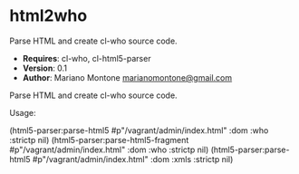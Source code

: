 # html2who

Parse HTML and create cl-who source code.

- **Requires**: cl-who, cl-html5-parser
- **Version**: 0.1
- **Author**: Mariano Montone <marianomontone@gmail.com>


 Parse HTML and create cl-who source code.

 Usage:

(html5-parser:parse-html5 #p"/vagrant/admin/index.html" :dom :who :strictp nil)
(html5-parser:parse-html5-fragment #p"/vagrant/admin/index.html" :dom :who :strictp nil)
(html5-parser:parse-html5 #p"/vagrant/admin/index.html" :dom :xmls :strictp nil)


